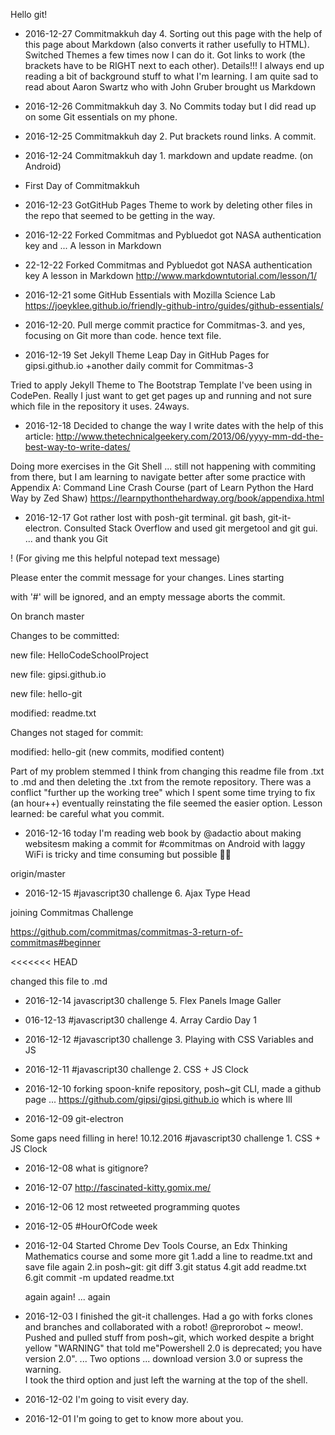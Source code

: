 Hello git!

* 2016-12-27 Commitmakkuh day 4. Sorting out this page with the help of this page about Markdown (also converts it rather usefully to HTML). Switched Themes a few times now I can do it. Got links to work (the brackets have to be RIGHT next to each other). Details!!! I always end up reading a bit of background stuff to what I'm learning. I am quite sad to read about Aaron Swartz who with John Gruber brought us Markdown

* 2016-12-26 Commitmakkuh day 3. No Commits today but I did read up on some Git essentials on my phone.

* 2016-12-25 Commitmakkuh day 2. Put brackets round links. A commit.

* 2016-12-24 Commitmakkuh day 1. markdown and update readme. (on Android)

* First Day of Commitmakkuh

* 2016-12-23 GotGitHub Pages Theme to work by deleting other files in the repo that seemed to be getting in the way.

* 2016-12-22 Forked Commitmas and Pybluedot got NASA authentication key and ... A lesson in Markdown  






* 22-12-22 Forked Commitmas and Pybluedot got NASA authentication key
A lesson in Markdown http://www.markdowntutorial.com/lesson/1/


* 2016-12-21 some GitHub Essentials with Mozilla Science Lab 
https://joeyklee.github.io/friendly-github-intro/guides/github-essentials/


* 2016-12-20. Pull merge commit practice for Commitmas-3. and yes,  focusing on Git more than code. hence text file. 


* 2016-12-19 Set Jekyll Theme Leap Day in GitHub Pages for gipsi.github.io
+another daily commit for Commitmas-3


Tried to apply Jekyll Theme to The Bootstrap Template I've been using in CodePen. 
Really I just want to get get pages up and running and not sure which file in the repository it uses.
24ways.


* 2016-12-18 Decided to change the way I write dates with the help of this article: 
http://www.thetechnicalgeekery.com/2013/06/yyyy-mm-dd-the-best-way-to-write-dates/

Doing more exercises in the Git Shell ... still not happening with commiting from there, 
but I am learning to navigate better after some practice with Appendix A: Command Line Crash Course 
(part of Learn Python the Hard Way by Zed Shaw) https://learnpythonthehardway.org/book/appendixa.html


* 2016-12-17 Got rather lost with posh-git terminal. git bash, git-it-electron. Consulted Stack Overflow 
and used git mergetool and git gui. ... and thank you Git

! (For giving me this helpful notepad text message)

Please enter the commit message for your changes. Lines starting

with '#' will be ignored, and an empty message aborts the commit.

On branch master

Changes to be committed:

new file: HelloCodeSchoolProject

new file: gipsi.github.io

new file: hello-git

modified: readme.txt

Changes not staged for commit:

modified: hello-git (new commits, modified content)

Part of my problem stemmed I think from changing this readme file from .txt to .md and then 
deleting the .txt from the remote repository. There was a conflict "further up the working tree" 
which I spent some time trying to fix (an hour++) eventually reinstating the file seemed the easier 
option.
 Lesson learned: be careful what you commit.
 
 
 * 2016-12-16 today I'm reading web book by @adactio about making websitesm   making a commit for 
#commitmas on Android with laggy WiFi is tricky and time consuming but possible :ok_woman:

origin/master



* 2016-12-15 #javascript30 challenge 6. Ajax Type Head

joining Commitmas Challenge

https://github.com/commitmas/commitmas-3-return-of-commitmas#beginner

<<<<<<< HEAD

changed this file to .md


* 2016-12-14 javascript30 challenge 5. Flex Panels Image Galler


* 016-12-13 #javascript30 challenge 4. Array Cardio Day 1


* 2016-12-12 #javascript30 challenge 3. Playing with CSS Variables and JS


* 2016-12-11 #javascript30 challenge 2. CSS + JS Clock


* 2016-12-10 forking spoon-knife repository, posh~git CLI, made a github page ... 
https://github.com/gipsi/gipsi.github.io which is where Ill


* 2016-12-09 git-electron

Some gaps need filling in here! 10.12.2016 #javascript30 challenge 1. CSS + JS Clock


* 2016-12-08 what is gitignore?


* 2016-12-07 http://fascinated-kitty.gomix.me/


* 2016-12-06 12 most retweeted programming quotes


* 2016-12-05 #HourOfCode week


* 2016-12-04 Started Chrome Dev Tools Course, an Edx Thinking Mathematics course and some more git
   1.add a line to readme.txt and save file again
   2.in posh~git: git diff
   3.git status
   4.git add readme.txt
   6.git commit -m updated readme.txt

   again again! ... again
   
 
* 2016-12-03 I finished the git-it challenges.  Had a go with forks clones and branches and 
collaborated with a robot!   @reprorobot ~ meow!.  Pushed and pulled stuff from posh~git, 
which worked despite a bright yellow "WARNING" that told me"Powershell 2.0 is deprecated; 
you have version 2.0". ... Two options ... download version 3.0 or supress the warning.  
I took the third option and just left the warning at the top of the shell. 
 

* 2016-12-02  I'm going to visit every day.


* 2016-12-01  I'm going to get to know more about you.

